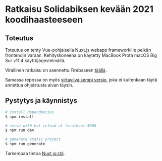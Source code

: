 # Ratkaisu Solidabiksen kevään 2021 koodihaasteeseen

## Toteutus

Toteutus on tehty Vue-pohjaisella Nuxt.js webapp frameworkille pelkän frontendin varaan. Kehityskoneena on käytetty MacBook Prota macOS Big Sur v11.4 käyttöjärjestelmällä.

Virallinen ratkaisu on asennettu Firebaseen [täällä](https://koodihaaste-2021.web.app/).

Samassa repossa on myös [virtaviivaisempi versio](https://koodihaaste-2021.web.app/advanced/), joka ei kuitenkaan täytä annettua ohjeistusta aivan täysin.

## Pystytys ja käynnistys

```bash
# install dependencies
$ npm install

# serve with hot reload at localhost:3000
$ npm run dev

# generate static project
$ npm run generate
```

Tarkempaa tietoa [Nuxt.js:stä](https://nuxtjs.org).
